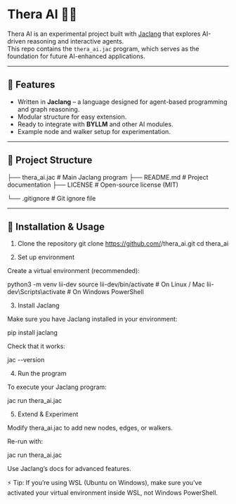 # Thera AI 🧠✨

Thera AI is an experimental project built with [Jaclang](https://jaclang.org/) that explores AI-driven reasoning and interactive agents.  
This repo contains the `thera_ai.jac` program, which serves as the foundation for future AI-enhanced applications.

---

## 🚀 Features
- Written in **Jaclang** – a language designed for agent-based programming and graph reasoning.
- Modular structure for easy extension.
- Ready to integrate with **BYLLM** and other AI modules.
- Example node and walker setup for experimentation.

---

## 📂 Project Structure
├── thera_ai.jac # Main Jaclang program
├── README.md # Project documentation
├── LICENSE # Open-source license (MIT)

└── .gitignore # Git ignore file

---

## 🔧 Installation & Usage
1. Clone the repository
git clone https://github.com/<your-username>/thera_ai.git
cd thera_ai

2. Set up environment

Create a virtual environment (recommended):

python3 -m venv lii-dev
source lii-dev/bin/activate   # On Linux / Mac
lii-dev\Scripts\activate      # On Windows PowerShell

3. Install Jaclang

Make sure you have Jaclang installed in your environment:

pip install jaclang


Check that it works:

jac --version

4. Run the program

To execute your Jaclang program:

jac run thera_ai.jac

5. Extend & Experiment

Modify thera_ai.jac to add new nodes, edges, or walkers.

Re-run with:

jac run thera_ai.jac


Use Jaclang’s docs
 for advanced features.

⚡ Tip: If you’re using WSL (Ubuntu on Windows), make sure you’ve activated your virtual environment inside WSL, not Windows PowerShell.
